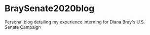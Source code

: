 # BraySenate2020blog
Personal blog detailing my experience interning for Diana Bray's U.S. Senate Campaign
